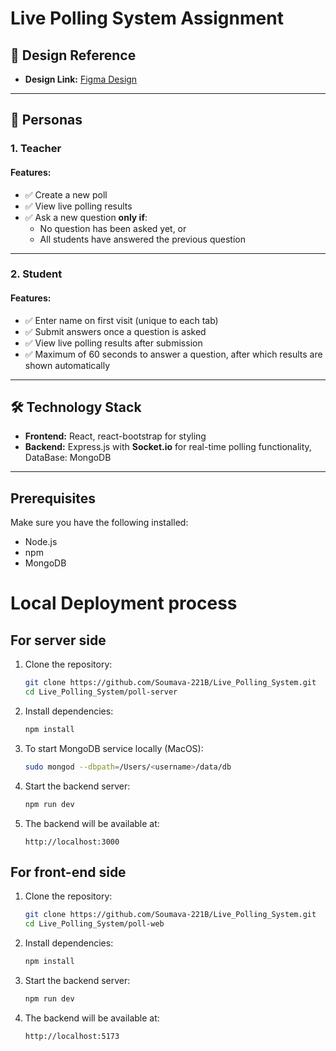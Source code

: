 # Live Polling System Assignment

## 🎨 Design Reference

- **Design Link:** [Figma Design](https://www.figma.com/design/uhinheFgWssbxvlI7wtf59/Intervue-Assigment--Poll-system?node-id=0-1&t=Y5)

---

## 👥 Personas

### 1. **Teacher**

#### Features:
- ✅ Create a new poll
- ✅ View live polling results
- ✅ Ask a new question **only if**:
  - No question has been asked yet, or
  - All students have answered the previous question

---

### 2. **Student**

#### Features:
- ✅ Enter name on first visit (unique to each tab)
- ✅ Submit answers once a question is asked
- ✅ View live polling results after submission
- ✅ Maximum of 60 seconds to answer a question, after which results are shown automatically

---

## 🛠️ Technology Stack

- **Frontend:** React, react-bootstrap for styling
- **Backend:** Express.js with **Socket.io** for real-time polling functionality, DataBase: MongoDB

---

## Prerequisites
Make sure you have the following installed:
- Node.js
- npm
- MongoDB

# Local Deployment process

## For server side 
1. Clone the repository:
   ```bash
   git clone https://github.com/Soumava-221B/Live_Polling_System.git
   cd Live_Polling_System/poll-server
   ```

2. Install dependencies:
   ```bash
   npm install
   ```

3. To start MongoDB service locally (MacOS):
   ```bash
   sudo mongod --dbpath=/Users/<username>/data/db
   ```

4. Start the backend server:
   ```bash
   npm run dev
   ```
   
5. The backend will be available at:
   ```
   http://localhost:3000
   ```

## For front-end side 

1. Clone the repository:
   ```bash
   git clone https://github.com/Soumava-221B/Live_Polling_System.git
   cd Live_Polling_System/poll-web
   ```

2. Install dependencies:
   ```bash
   npm install
   ```

3. Start the backend server:
   ```bash
   npm run dev
   ```
   
5. The backend will be available at:
   ```
   http://localhost:5173
   ```
